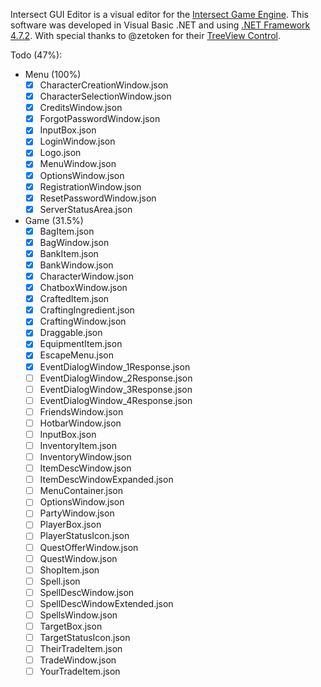 Intersect GUI Editor is a visual editor for the [Intersect Game Engine](https://www.ascensiongamedev.com). This software was developed in Visual Basic .NET and using [.NET Framework 4.7.2](https://dotnet.microsoft.com/download/dotnet-framework/net472). With special thanks to @zetoken for their [TreeView Control](https://github.com/zetoken/JSon-Editor).

Todo (47%):
- Menu (100%)
  - [x] CharacterCreationWindow.json
  - [x] CharacterSelectionWindow.json
  - [x] CreditsWindow.json
  - [x] ForgotPasswordWindow.json
  - [x] InputBox.json
  - [x] LoginWindow.json
  - [x] Logo.json
  - [x] MenuWindow.json
  - [x] OptionsWindow.json
  - [x] RegistrationWindow.json
  - [x] ResetPasswordWindow.json
  - [x] ServerStatusArea.json
- Game (31.5%)
  - [x] BagItem.json
  - [x] BagWindow.json
  - [x] BankItem.json
  - [x] BankWindow.json
  - [x] CharacterWindow.json
  - [x] ChatboxWindow.json
  - [x] CraftedItem.json
  - [x] CraftingIngredient.json
  - [x] CraftingWindow.json
  - [x] Draggable.json
  - [x] EquipmentItem.json
  - [x] EscapeMenu.json
  - [x] EventDialogWindow_1Response.json
  - [ ] EventDialogWindow_2Response.json
  - [ ] EventDialogWindow_3Response.json
  - [ ] EventDialogWindow_4Response.json
  - [ ] FriendsWindow.json
  - [ ] HotbarWindow.json
  - [ ] InputBox.json
  - [ ] InventoryItem.json
  - [ ] InventoryWindow.json
  - [ ] ItemDescWindow.json
  - [ ] ItemDescWindowExpanded.json
  - [ ] MenuContainer.json
  - [ ] OptionsWindow.json
  - [ ] PartyWindow.json
  - [ ] PlayerBox.json
  - [ ] PlayerStatusIcon.json
  - [ ] QuestOfferWindow.json
  - [ ] QuestWindow.json
  - [ ] ShopItem.json
  - [ ] Spell.json
  - [ ] SpellDescWindow.json
  - [ ] SpellDescWindowExtended.json
  - [ ] SpellsWindow.json
  - [ ] TargetBox.json
  - [ ] TargetStatusIcon.json
  - [ ] TheirTradeItem.json
  - [ ] TradeWindow.json
  - [ ] YourTradeItem.json
